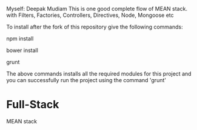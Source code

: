 Myself: Deepak Mudiam
This is one good complete flow of MEAN stack. with Filters, Factories, Controllers, Directives, Node, Mongoose etc

To install after the fork of this repository give the following commands:

npm install

bower install

grunt

The above commands installs all the required modules for this project and you can successfully run the project using the command 'grunt'
# Full-Stack
MEAN stack
